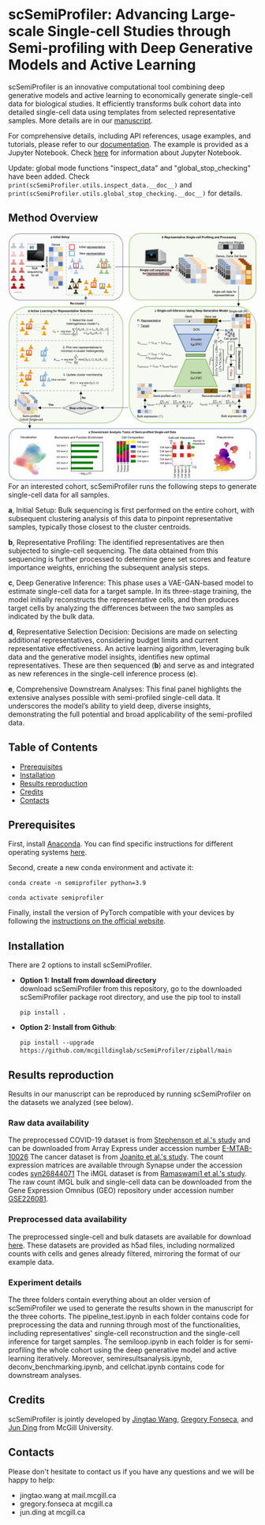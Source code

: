 

# scSemiProfiler: Advancing Large-scale Single-cell Studies through Semi-profiling with Deep Generative Models and Active Learning

scSemiProfiler is an innovative computational tool combining deep generative models and active learning to economically generate single-cell data for biological studies. It efficiently transforms bulk cohort data into detailed single-cell data using templates from selected representative samples. More details are in our [manuscript](https://www.biorxiv.org/content/10.1101/2023.11.20.567929v1). 

For comprehensive details, including API references, usage examples, and tutorials, please refer to our [documentation](https://scsemiprofiler.readthedocs.io/en/latest/). The example is provided as a Jupyter Notebook. Check [here](https://jupyter.org/) for information about Jupyter Notebook.

Update: global mode functions "inspect_data" and "global_stop_checking" have been added. Check `print(scSemiProfiler.utils.inspect_data.__doc__)` and `print(scSemiProfiler.utils.global_stop_checking.__doc__)` for details.

## Method Overview
![flowchart](./method.jpg)
For an interested cohort, scSemiProfiler runs the following steps to generate single-cell data for all samples.

**a**, Initial Setup: Bulk sequencing is first performed on the entire cohort, with subsequent clustering analysis of this data to pinpoint representative samples, typically those closest to the cluster centroids.

**b**, Representative Profiling: The identified representatives are then subjected to single-cell sequencing. The data obtained from this sequencing is further processed to determine gene set scores and feature importance weights, enriching the subsequent analysis steps.

**c**, Deep Generative Inference: This phase uses a VAE-GAN-based model to estimate single-cell data for a target sample. In its three-stage training, the model initially reconstructs the representative cells, and then produces target cells by analyzing the differences between the two samples as indicated by the bulk data.

**d**, Representative Selection Decision: Decisions are made on selecting additional representatives, considering budget limits and current representative effectiveness. An active learning algorithm, leveraging bulk data and the generative model insights, identifies new optimal representatives. These are then sequenced (**b**) and serve as and integrated as new references in the single-cell inference process (**c**).

**e**, Comprehensive Downstream Analyses: This final panel highlights the extensive analyses possible with semi-profiled single-cell data. It underscores the model’s ability to yield deep, diverse insights, demonstrating the full potential and broad applicability of the semi-profiled data.


## Table of Contents
- [Prerequisites](#prerequisites)
- [Installation](#installation)
- [Results reproduction](#results-reproduction)
- [Credits](#credits)
- [Contacts](#contacts)


## Prerequisites
First, install [Anaconda](https://www.anaconda.com/). You can find specific instructions for different operating systems [here](https://conda.io/projects/conda/en/latest/user-guide/getting-started.html).

Second, create a new conda environment and activate it:
```
conda create -n semiprofiler python=3.9
```
```
conda activate semiprofiler
```
Finally, install the version of PyTorch compatible with your devices by following the [instructions on the official website](https://pytorch.org/get-started/locally/). 
## Installation

 There are 2 options to install scSemiProfiler.  
* __Option 1: Install from download directory__   
	download scSemiProfiler from this repository, go to the downloaded scSemiProfiler package root directory, and use the pip tool to install

	```shell
	pip install .
	```
	
* __Option 2: Install from Github__:    
	```shell
	pip install --upgrade https://github.com/mcgilldinglab/scSemiProfiler/zipball/main
    ```


## Results reproduction
Results in our manuscript can be reproduced by running scSemiProfiler on the datasets we analyzed (see below).

### Raw data availability
The preprocessed COVID-19 dataset is from [Stephenson et al.'s study](https://www.nature.com/articles/s41591-021-01329-2) and can be downloaded from Array Express under accession number [E-MTAB-10026](https://www.ebi.ac.uk/biostudies/arrayexpress/studies/E-MTAB-10026) The cancer dataset is from [Joanito et al.'s study](https://www.nature.com/articles/s41588-022-01100-4#Sec2). The count expression matrices are available through Synapse under the accession codes [syn26844071](https://www.synapse.org/#!Synapse:syn26844071/wiki/615389) The iMGL dataset is from [Ramaswami1 et al.'s study](https://www.biorxiv.org/content/10.1101/2023.03.09.531934v1.full.pdf). The raw count iMGL bulk and single-cell data can be downloaded from the Gene Expression Omnibus (GEO) repository under accession number [GSE226081](https://www.ncbi.nlm.nih.gov/geo/query/acc.cgi?acc=GSE226081).

### Preprocessed data availability
The preprocessed single-cell and bulk datasets are available for download [here](https://mcgill-my.sharepoint.com/:u:/g/personal/jingtao_wang_mail_mcgill_ca/ERyixNDuCFNMiL0chjLxij4BtsiRAaFXOnEcCu1lVBDSIQ?e=lCo0YR). These datasets are provided as h5ad files, including normalized counts with cells and genes already filtered, mirroring the format of our example data.

### Experiment details
The three folders contain everything about an older version of scSemiProfiler we used to generate the results shown in the manuscript for the three cohorts. The pipeline_test.ipynb in each folder contains code for preprocessing the data and running through most of the functionalities, including representatives' single-cell reconstruction and the single-cell inference for target samples. The semiloop.ipynb in each folder is for semi-profiling the whole cohort using the deep generative model and active learning iteratively. Moreover, semiresultsanalysis.ipynb, deconv_benchmarking.ipynb, and cellchat.ipynb contains code for downstream analyses.

## Credits
scSemiProfiler is jointly developed by [Jingtao Wang](https://github.com/JingtaoWang22), [Gregory Fonseca](https://www.mcgill.ca/expmed/dr-gregory-fonseca-0), and [Jun Ding](https://github.com/phoenixding) from McGill University.

## Contacts
Please don't hesitate to contact us if you have any questions and we will be happy to help:
* jingtao.wang at mail.mcgill.ca 
* gregory.fonseca at mcgill.ca
* jun.ding at mcgill.ca



